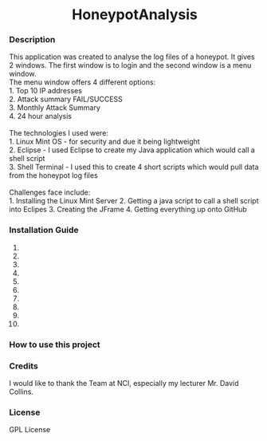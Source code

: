 
# <center>HoneypotAnalysis</center>

### Description

<p>
This application was created to analyse the log files of a honeypot. It gives 2 windows. The first window is to login and the second window is a menu window. <br>
The menu window offers 4 different options: <br>
1. Top 10 IP addresses <br>
2. Attack summary FAIL/SUCCESS <br>
3. Monthly Attack Summary <br>
4. 24 hour analysis <br>
<br>
The technologies I used were:<br>
1. Linux Mint OS - for security and due it being lightweight<br>
2. Eclipse - I used Eclipse to create my Java application which would call a shell script<br>
3. Shell Terminal - I used this to create 4 short scripts which would pull data from the honeypot log files<br>
<br>
Challenges face include:<br>
1. Installing the Linux Mint Server
2. Getting a java script to call a shell script into Eclipes
3. Creating the JFrame
4. Getting everything up onto GitHub
</p>

### Installation Guide

1. <br>
2. <br>
3. <br>
4. <br>
5. <br>
6. <br>
7. <br>
8. <br>
9. <br>
10. <br>

### How to use this project

### Credits

<p>
I would like to thank the Team at NCI, especially my lecturer Mr. David Collins.
</p>

### License

GPL License


